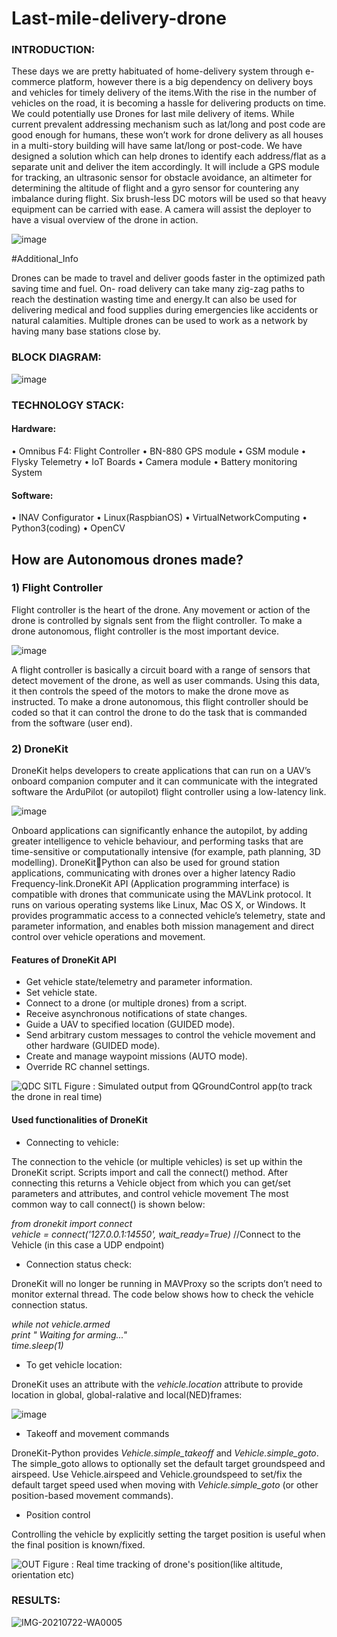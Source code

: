 # Last-mile-delivery-drone

### INTRODUCTION:

These days we are pretty habituated of home-delivery system through e-commerce platform, however there is a big dependency on delivery boys and vehicles for timely delivery of the items.With the rise in the number of vehicles on the road, it is becoming a hassle for delivering products on time. We could potentially use Drones for last mile delivery of items. While current prevalent addressing mechanism such as lat/long and post code are good enough for humans, these won’t work for drone delivery as all houses in a multi-story building will have same lat/long or post-code. We have designed a solution which can help drones to identify each address/flat as a separate unit and deliver the item accordingly. It will include a GPS module for tracking, an ultrasonic sensor for obstacle avoidance, an altimeter for determining the altitude of flight and a gyro sensor for countering any imbalance during flight. Six brush-less DC motors will be used so that heavy equipment can be carried with ease. A camera will assist the deployer to have a visual overview of the drone in action. 

![image](https://user-images.githubusercontent.com/97881084/149749999-c5aec0f3-aa7f-47be-a0a3-033c2b0f847f.png)


#Additional_Info

Drones can be made to travel and deliver goods faster in the optimized path saving time and fuel. On- road delivery can take many zig-zag paths to reach the destination wasting time and energy.It can also be used for delivering medical and food supplies during emergencies like accidents or natural calamities. Multiple drones can be used to work as a network by having many base stations close by.

### BLOCK DIAGRAM:

![image](https://user-images.githubusercontent.com/97881084/149749887-74dfcdff-4308-46cd-9e67-337c641d2dd8.png)

### TECHNOLOGY STACK:

#### Hardware:
• Omnibus F4: Flight Controller 
• BN-880 GPS module
• GSM module 
• Flysky Telemetry 
• IoT Boards 
• Camera module 
• Battery monitoring System

#### Software:
• INAV Configurator 
• Linux(RaspbianOS) 
• VirtualNetworkComputing 
• Python3(coding) 
• OpenCV


## How are Autonomous drones made?

### 1) Flight Controller
Flight controller is the heart of the drone. Any movement or action of the drone is controlled by signals sent from the flight controller. To make a drone autonomous, flight controller is the most important device.

![image](https://user-images.githubusercontent.com/97881084/149920805-5d122e8b-4822-401c-acd1-2fb470186a4b.png)

A flight controller is basically a circuit board with a range of sensors that detect movement of the drone, as well as user commands. Using this data, it then controls the speed of the motors to make the drone move as instructed. To make a drone autonomous, this flight controller should be coded so that it can control the drone to do the task that is commanded from the software (user end).

### 2) DroneKit
DroneKit helps developers to create applications that can run on a UAV’s onboard companion computer and it can communicate with the integrated software 
the ArduPilot (or autopilot) flight controller using a low-latency link.

![image](https://user-images.githubusercontent.com/97881084/149921837-5972a7da-216a-4e9c-a9a9-62888193434a.png)

Onboard applications can significantly enhance the autopilot, by adding greater intelligence 
to vehicle behaviour, and performing tasks that are time-sensitive or computationally intensive (for example, path planning, 3D modelling). DroneKit￾Python can also be used for ground station applications, communicating with drones over a higher latency Radio Frequency-link.DroneKit API (Application programming interface) is compatible with drones that communicate using the MAVLink protocol. It runs on various operating systems like Linux, Mac OS X, or Windows. It provides programmatic access to a connected vehicle’s telemetry, state and parameter information, and enables both mission management and direct control over vehicle operations and movement. 

#### Features of DroneKit API 

- Get vehicle state/telemetry and parameter information. 
- Set vehicle state. 
- Connect to a drone (or multiple drones) from a script. 
- Receive asynchronous notifications of state changes. 
- Guide a UAV to specified location (GUIDED mode). 
- Send arbitrary custom messages to control the vehicle movement and other hardware (GUIDED mode). 
- Create and manage waypoint missions (AUTO mode). 
- Override RC channel settings. 


![QDC SITL](https://user-images.githubusercontent.com/97881084/149918722-a7767499-1d65-4630-87f0-b8afd1ece34e.png)
Figure : Simulated output from QGroundControl app(to track the drone in real time)


#### Used functionalities of DroneKit 

- Connecting to vehicle:

The connection to the vehicle (or multiple vehicles) is set up within the 
DroneKit script. Scripts import and call the connect() method. After connecting 
this returns a Vehicle object from which you can get/set parameters and 
attributes, and control vehicle movement
The most common way to call connect() is shown below: 

*from dronekit import connect<br/>
vehicle = connect('127.0.0.1:14550', wait_ready=True)* //Connect to the Vehicle (in this case a UDP endpoint)<br/>

- Connection status check:

DroneKit will no longer be running in MAVProxy so the scripts don’t need to monitor external thread.
The code below shows how to check the vehicle connection status.

*while not vehicle.armed<br/>
print " Waiting for arming..."<br/>
time.sleep(1)*<br/>

- To get vehicle location:

DroneKit uses an attribute with the *vehicle.location* attribute to provide location 
in global, global-ralative and local(NED)frames:

![image](https://user-images.githubusercontent.com/97881084/149917659-195ad3f5-f727-40e7-b49a-9ed00b172582.png)

- Takeoff and movement commands 

DroneKit-Python provides *Vehicle.simple_takeoff* and *Vehicle.simple_goto*. The simple_goto allows to optionally set the default target groundspeed and 
airspeed. Use Vehicle.airspeed and Vehicle.groundspeed to set/fix the default target speed used when moving with *Vehicle.simple_goto* (or other position-based movement commands). 

- Position control 

Controlling the vehicle by explicitly setting the target position is useful when the final position is known/fixed.


![OUT](https://user-images.githubusercontent.com/97881084/149918753-64a14eb5-68f0-4df4-9814-ff7499163414.png)
Figure : Real time tracking of drone's position(like altitude, orientation etc)

### RESULTS:

![IMG-20210722-WA0005](https://user-images.githubusercontent.com/97881084/149759767-9bba6a40-0a2e-472a-81c0-83c5611db51c.jpg)


